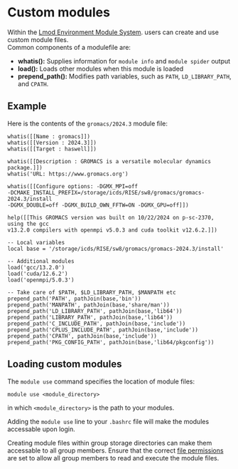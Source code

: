 # Custom modules

Within the [Lmod Environment Module System](https://lmod.readthedocs.io/en/latest/). 
users can create and use custom module files.
<br> Common components of a modulefile are:

- **whatis():** Supplies information for `module info` and `module spider` output
- **load():** Loads other modules when this module is loaded
- **prepend_path():** Modifies path variables, such as `PATH`, `LD_LIBRARY_PATH`, and `CPATH`.

## Example

Here is the contents of the `gromacs/2024.3` module file:

```
whatis([[Name : gromacs]])
whatis([[Version : 2024.3]])
whatis([[Target : haswell]])

whatis([[Description : GROMACS is a versatile molecular dynamics package.]])
whatis('URL: https://www.gromacs.org')

whatis([[Configure options: -DGMX_MPI=off 
-DCMAKE_INSTALL_PREFIX=/storage/icds/RISE/sw8/gromacs/gromacs-2024.3/install 
-DGMX_DOUBLE=off -DGMX_BUILD_OWN_FFTW=ON -DGMX_GPU=off]])

help([[This GROMACS version was built on 10/22/2024 on p-sc-2370, using the gcc
v13.2.0 compilers with openmpi v5.0.3 and cuda toolkit v12.6.2.]])

-- Local variables
local base = '/storage/icds/RISE/sw8/gromacs/gromacs-2024.3/install'

-- Additional modules
load('gcc/13.2.0')
load('cuda/12.6.2')
load('openmpi/5.0.3')

-- Take care of $PATH, $LD_LIBRARY_PATH, $MANPATH etc
prepend_path('PATH', pathJoin(base,'bin'))
prepend_path('MANPATH', pathJoin(base,'share/man'))
prepend_path('LD_LIBRARY_PATH', pathJoin(base,'lib64'))
prepend_path('LIBRARY_PATH', pathJoin(base,'lib64'))
prepend_path('C_INCLUDE_PATH', pathJoin(base,'include'))
prepend_path('CPLUS_INCLUDE_PATH', pathJoin(base,'include'))
prepend_path('CPATH', pathJoin(base,'include'))
prepend_path('PKG_CONFIG_PATH', pathJoin(base,'lib64/pkgconfig'))
```

## Loading custom modules

The `module use` command specifies the location of module files:

```
module use <module_directory>
```

in which `<module_directory>` is the path to your modules.

Adding the `module use` line to your `.bashrc` file 
will make the modules accessable upon login.

Creating module files within group storage directories can make them accessable to all group members. 
Ensure that the correct [file permissions](../handling-files/managing-files.md#file-permissions) are set 
to allow all group members to read and execute the module files.
